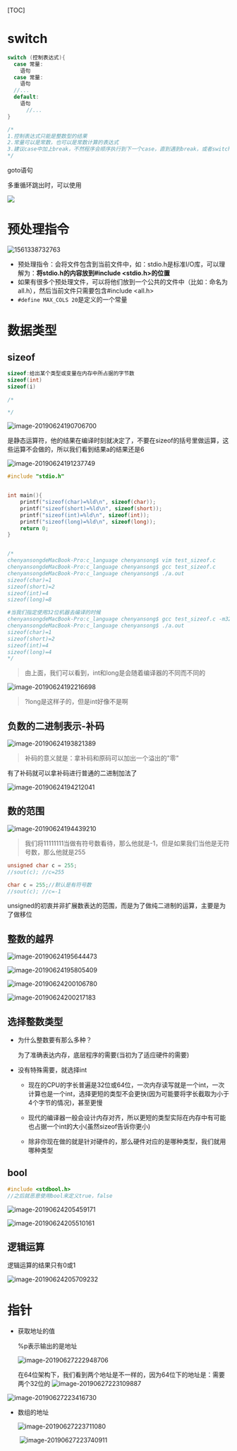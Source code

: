 [TOC]

# switch

```c
switch (控制表达式){
  case 常量:
    语句
  case 常量:
    语句
  //...
  default:
    语句
      //...
}

/*
1.控制表达式只能是整数型的结果
2.常量可以是常数，也可以是常数计算的表达式
3.建议case中加上break，不然程序会顺序执行到下一个case，直到遇到break，或者switch结束为止
*/
```



goto语句

多重循环跳出时，可以使用

![](https://github.com/chenyansong1/note/blob/master/images/c_languge/image-20190623211336586.png?raw=true)



# 预处理指令

![1561338732763](https://github.com/chenyansong1/note/blob/master/images/c_languge/define1.png?raw=true)



* 预处理指令：会将文件包含到当前文件中，如：stdio.h是标准I/O库，可以理解为：**将stdio.h的内容放到#include <stdio.h>的位置**
* 如果有很多个预处理文件，可以将他们放到一个公共的文件中（比如：命名为all.h），然后当前文件只需要包含#include <all.h>
* `#define MAX_COLS 20`是定义的一个常量



# 数据类型

## sizeof

```c
sizeof:给出某个类型或变量在内存中所占据的字节数
sizeof(int)
sizeof(i)
  
/*

*/
```

![image-20190624190706700](/Users/chenyansong/Documents/note/images/c_languge/image-20190624190706700.png)

是静态运算符，他的结果在编译时刻就决定了，不要在sizeof的括号里做运算，这些运算不会做的，所以我们看到结果a的结果还是6

![image-20190624191237749](/Users/chenyansong/Documents/note/images/c_languge/image-20190624191237749.png)





```c
#include "stdio.h"


int main(){
	printf("sizeof(char)=%ld\n", sizeof(char));
	printf("sizeof(short)=%ld\n", sizeof(short));
	printf("sizeof(int)=%ld\n", sizeof(int));
	printf("sizeof(long)=%ld\n", sizeof(long));
	return 0;
}


/*
chenyansongdeMacBook-Pro:c_language chenyansong$ vim test_sizeof.c 
chenyansongdeMacBook-Pro:c_language chenyansong$ gcc test_sizeof.c 
chenyansongdeMacBook-Pro:c_language chenyansong$ ./a.out 
sizeof(char)=1
sizeof(short)=2
sizeof(int)=4
sizeof(long)=8

#当我们指定使用32位机器去编译的时候
chenyansongdeMacBook-Pro:c_language chenyansong$ gcc test_sizeof.c -m32
chenyansongdeMacBook-Pro:c_language chenyansong$ ./a.out 
sizeof(char)=1
sizeof(short)=2
sizeof(int)=4
sizeof(long)=4
*/
```

> 由上面，我们可以看到，int和long是会随着编译器的不同而不同的

![image-20190624192216698](/Users/chenyansong/Documents/note/images/c_languge/image-20190624192216698.png)

> ?long是这样子的，但是int好像不是啊



## 负数的二进制表示-补码

![image-20190624193821389](/Users/chenyansong/Documents/note/images/c_languge/image-20190624193821389.png)

> 补码的意义就是：拿补码和原码可以加出一个溢出的"零"



有了补码就可以拿补码进行普通的二进制加法了

![image-20190624194212041](/Users/chenyansong/Documents/note/images/c_languge/image-20190624194212041.png)

## 数的范围

![image-20190624194439210](/Users/chenyansong/Documents/note/images/c_languge/image-20190624194439210.png)

> 我们将11111111当做有符号数看待，那么他就是-1，但是如果我们当他是无符号数，那么他就是255

```c
unsigned char c = 255;
//sout(c); //c=255

char c = 255;//默认是有符号数
//sout(c); //c=-1
```

unsigned的初衷并非扩展数表达的范围，而是为了做纯二进制的运算，主要是为了做移位



## 整数的越界

![image-20190624195644473](/Users/chenyansong/Documents/note/images/c_languge/image-20190624195644473.png)

![image-20190624195805409](/Users/chenyansong/Documents/note/images/c_languge/image-20190624195805409.png)

![image-20190624200106780](/Users/chenyansong/Documents/note/images/c_languge/image-20190624200106780.png)



![image-20190624200217183](/Users/chenyansong/Documents/note/images/c_languge/image-20190624200217183.png)



## 选择整数类型

* 为什么整数要有那么多种？

  为了准确表达内存，底层程序的需要(当初为了适应硬件的需要)

* 没有特殊需要，就选择int

  * 现在的CPU的字长普遍是32位或64位，一次内存读写就是一个int，一次计算也是一个int，选择更短的类型不会更快(因为可能要将字长截取为小于4个字节的情况)，甚至更慢

  * 现代的编译器一般会设计内存对齐，所以更短的类型实际在内存中有可能也占据一个int的大小(虽然sizeof告诉你更小)
  * 除非你现在做的就是针对硬件的，那么硬件对应的是哪种类型，我们就用哪种类型

## bool

```c
#include <stdbool.h>
//之后就恶意使用bool来定义true，false
```



![image-20190624205459171](/Users/chenyansong/Documents/note/images/c_languge/image-20190624205459171.png)

![image-20190624205510161](/Users/chenyansong/Documents/note/images/c_languge/image-20190624205510161.png)

## 逻辑运算

逻辑运算的结果只有0或1

![image-20190624205709232](/Users/chenyansong/Documents/note/images/c_languge/image-20190624205709232.png)





# 指针

* 获取地址的值

  %p表示输出的是地址

  ![image-20190627222948706](/Users/chenyansong/Documents/note/images/c_languge/image-20190627222948706.png)

  ​	在64位架构下，我们看到两个地址是不一样的，因为64位下的地址是：需要两个32位的
	![image-20190627223109887](/Users/chenyansong/Documents/note/images/c_languge/image-20190627223109887.png)

![image-20190627223416730](/Users/chenyansong/Documents/note/images/c_languge/image-20190627223416730.png)

* 数组的地址

  ![image-20190627223711080](/Users/chenyansong/Documents/note/images/c_languge/image-20190627223711080.png)

  ​	![image-20190627223740911](/Users/chenyansong/Documents/note/images/c_languge/image-20190627223740911.png)

